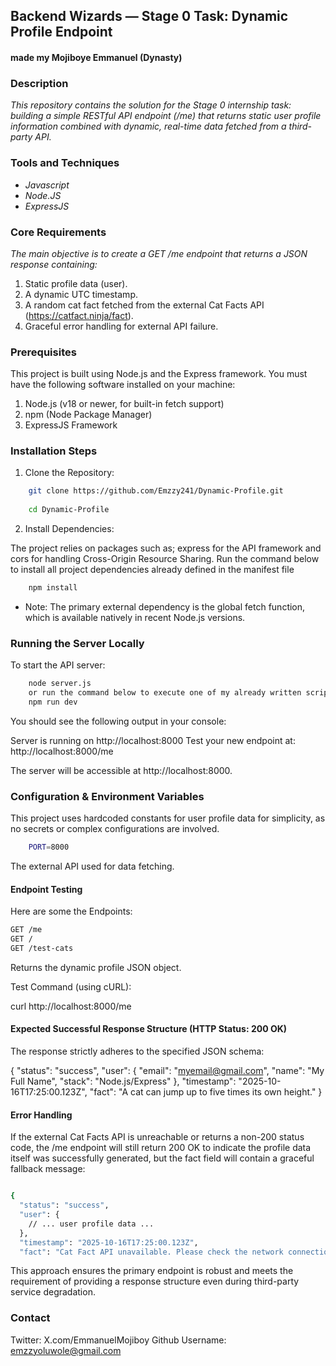 ## Backend Wizards — Stage 0 Task: Dynamic Profile Endpoint
#### made my Mojiboye Emmanuel (Dynasty)


### Description
_This repository contains the solution for the Stage 0 internship task: building a simple RESTful API endpoint (/me) that returns static user profile information combined with dynamic, real-time data fetched from a third-party API._

### Tools and Techniques
* _Javascript_
* _Node.JS_
* _ExpressJS_

### Core Requirements
_The main objective is to create a GET /me endpoint that returns a JSON response containing:_

1. Static profile data (user).
2. A dynamic UTC timestamp.
3. A random cat fact fetched from the external Cat Facts API (https://catfact.ninja/fact).
4. Graceful error handling for external API failure.

### Prerequisites
This project is built using Node.js and the Express framework. You must have the following software installed on your machine:

1. Node.js (v18 or newer, for built-in fetch support)
2. npm (Node Package Manager)
3. ExpressJS Framework

### Installation Steps
1. Clone the Repository:
```sh
    git clone https://github.com/Emzzy241/Dynamic-Profile.git
    
    cd Dynamic-Profile

```
2. Install Dependencies:

The project relies on packages such as; express for the API framework and cors for handling Cross-Origin Resource Sharing. Run the command below to install all project dependencies already defined in the manifest file

```sh
    npm install
```
* Note: The primary external dependency is the global fetch function, which is available natively in recent Node.js versions.

### Running the Server Locally

To start the API server:

```sh 
    node server.js
    or run the command below to execute one of my already written scripts:
    npm run dev
```



You should see the following output in your console:

Server is running on http://localhost:8000
Test your new endpoint at: http://localhost:8000/me


The server will be accessible at http://localhost:8000.


### Configuration & Environment Variables

This project uses hardcoded constants for user profile data for simplicity, as no secrets or complex configurations are involved.

```sh
    PORT=8000
```

The external API used for data fetching.


#### Endpoint Testing

Here are some the Endpoints:

```sh
GET /me
GET /
GET /test-cats

```


Returns the dynamic profile JSON object.

Test Command (using cURL):

curl http://localhost:8000/me


#### Expected Successful Response Structure (HTTP Status: 200 OK)

The response strictly adheres to the specified JSON schema:

{
  "status": "success",
  "user": {
    "email": "myemail@gmail.com",
    "name": "My Full Name",
    "stack": "Node.js/Express"
  },
  "timestamp": "2025-10-16T17:25:00.123Z",
  "fact": "A cat can jump up to five times its own height." 
}


#### Error Handling

If the external Cat Facts API is unreachable or returns a non-200 status code, the /me endpoint will still return 200 OK to indicate the profile data itself was successfully generated, but the fact field will contain a graceful fallback message:

```sh

{
  "status": "success",
  "user": {
    // ... user profile data ...
  },
  "timestamp": "2025-10-16T17:25:00.123Z",
  "fact": "Cat Fact API unavailable. Please check the network connection." }

```


This approach ensures the primary endpoint is robust and meets the requirement of providing a response structure even during third-party service degradation.

### Contact
Twitter: X.com/EmmanuelMojiboy
Github Username: emzzyoluwole@gmail.com
